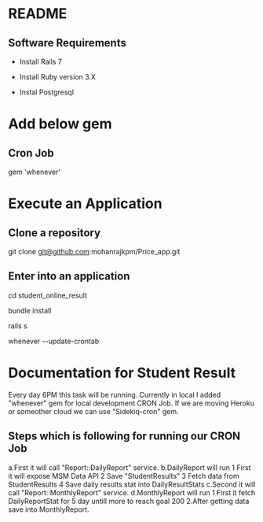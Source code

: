 # README

Software Requirements
---------------------

* Install Rails 7

* Install Ruby version 3.X

* Instal Postgresql 

Add below gem
=============

Cron Job
--------------------------

gem 'whenever'

Execute an Application
==================

Clone a repository
------------------

git clone git@github.com:mohanrajkpm/Price_app.git

Enter into an application
-------------------------

cd student_online_result

bundle install

rails s

whenever --update-crontab


Documentation for Student Result
================================


Every day 6PM this task will be running. Currently in local I added "whenever" gem for local development CRON Job. If we are moving Heroku or someother cloud we can use "Sidekiq-cron" gem.

Steps which is following for running our CRON Job
-------------------------------------------------

a.First it will call "Report::DailyReport" service.
b.DailyReport will run 
    1 First it will expose MSM Data API
    2 Save "StudentResults"
    3 Fetch data from StudentResults
    4 Save daily results stat into DailyResultStats
c.Second it will call "Report::MonthlyReport" service.
d.MonthlyReport will run
    1 First it fetch DailyReportStat for 5 day untill more to reach goal 200
    2.After getting data save into MonthlyReport.



